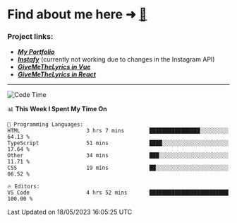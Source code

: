 # Find about me here ➜ [🧑](https://pauabella.dev)

### Project links:
- ***[My Portfolio](https://pauabella.dev)***
- ***[Instafy](https://instafy.me)*** (currently not working due to changes in the Instagram API)
- ***[GiveMeTheLyrics in Vue](https://lyrics.pauabella.dev)***
- ***[GiveMeTheLyrics in React](https://pauabella.dev/GiveMeTheLyrics)***

---
<!--START_SECTION:waka-->
![Code Time](http://img.shields.io/badge/Code%20Time-2%2C154%20hrs%2045%20mins-blue)

📊 **This Week I Spent My Time On** 

```text
💬 Programming Languages: 
HTML                     3 hrs 7 mins        ████████████████░░░░░░░░░   64.13 % 
TypeScript               51 mins             ████░░░░░░░░░░░░░░░░░░░░░   17.64 % 
Other                    34 mins             ███░░░░░░░░░░░░░░░░░░░░░░   11.71 % 
CSS                      19 mins             ██░░░░░░░░░░░░░░░░░░░░░░░   06.52 % 

🔥 Editors: 
VS Code                  4 hrs 52 mins       █████████████████████████   100.00 % 
```


 Last Updated on 18/05/2023 16:05:25 UTC
<!--END_SECTION:waka-->
